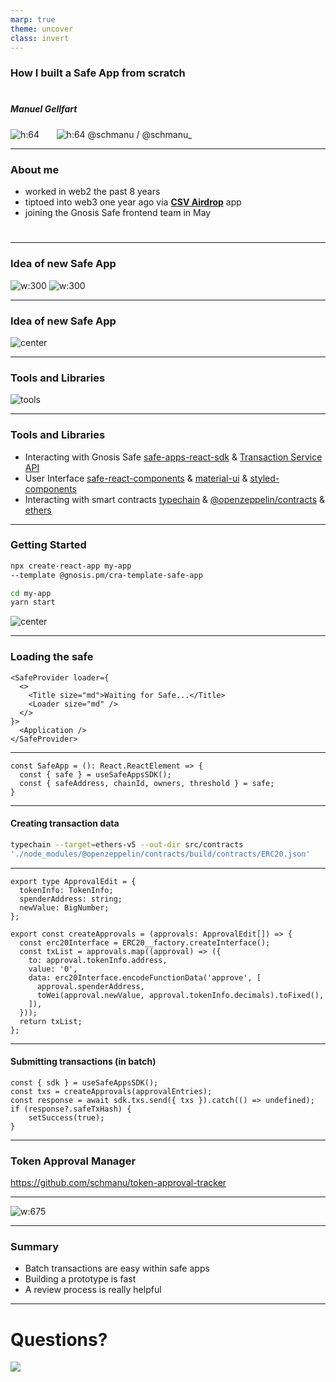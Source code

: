 ```yaml
---
marp: true
theme: uncover
class: invert
---
```



### How I built a Safe App from scratch
#
#
#
##### Manuel Gellfart

![h:64](assets/github.png) &nbsp;&nbsp;&nbsp;&nbsp;&nbsp; ![h:64](assets/twitter.png)
@schmanu / @schmanu_


---
### About me

- worked in web2 the past 8 years
- tiptoed into web3 one year ago via [**CSV Airdrop**](https://github.com/bh2smith/safe-airdrop) app
- joining the Gnosis Safe frontend team in May
#
#
#
---

### Idea of new Safe App

![w:300](assets/finding_problems.gif)
![w:300](assets/finding_problems4.gif)

---
### Idea of new Safe App

![center](assets/tweet.png)

---

### Tools and Libraries

![tools](assets/tools.gif)

---
### Tools and Libraries

- Interacting with Gnosis Safe
[safe-apps-react-sdk](https://github.com/gnosis/safe-apps-sdk/tree/master/packages/safe-apps-react-sdk) & [Transaction Service API](https://safe-transaction.gnosis.io/)
- User Interface
[safe-react-components](https://github.com/gnosis/safe-react-components) & [material-ui](https://github.com/mui/material-ui) & [styled-components](https://github.com/styled-components/styled-components)
- Interacting with smart contracts
[typechain](https://github.com/dethcrypto/TypeChain) & [@openzeppelin/contracts](https://github.com/OpenZeppelin/openzeppelin-contracts) & [ethers](https://www.npmjs.com/package/ethers)
---

### Getting Started

```bash
npx create-react-app my-app 
--template @gnosis.pm/cra-template-safe-app

cd my-app
yarn start
```

![center](assets/new-app.png)

---
### Loading the safe

```tsx
<SafeProvider loader={
  <>
    <Title size="md">Waiting for Safe...</Title>
    <Loader size="md" />
  </>
}>
  <Application />
</SafeProvider>
```

---

```tsx
const SafeApp = (): React.ReactElement => {
  const { safe } = useSafeAppsSDK();
  const { safeAddress, chainId, owners, threshold } = safe;
}
```

---
#### Creating transaction data
```bash
typechain --target=ethers-v5 --out-dir src/contracts 
'./node_modules/@openzeppelin/contracts/build/contracts/ERC20.json'
```

---
```tsx
export type ApprovalEdit = {
  tokenInfo: TokenInfo;
  spenderAddress: string;
  newValue: BigNumber;
};

export const createApprovals = (approvals: ApprovalEdit[]) => {
  const erc20Interface = ERC20__factory.createInterface();
  const txList = approvals.map((approval) => ({
    to: approval.tokenInfo.address,
    value: '0',
    data: erc20Interface.encodeFunctionData('approve', [
      approval.spenderAddress,
      toWei(approval.newValue, approval.tokenInfo.decimals).toFixed(),
    ]),
  }));
  return txList;
};
```
---
#### Submitting transactions (in batch)
```tsx
const { sdk } = useSafeAppsSDK();
const txs = createApprovals(approvalEntries);
const response = await sdk.txs.send({ txs }).catch(() => undefined);
if (response?.safeTxHash) {
    setSuccess(true);
}
```
---

### Token Approval Manager

https://github.com/schmanu/token-approval-tracker

---

![w:675](assets/prototype.gif)

---

### Summary

- Batch transactions are easy within safe apps
- Building a prototype is fast
- A review process is really helpful

---

# Questions?

![](assets/goodboy.gif)